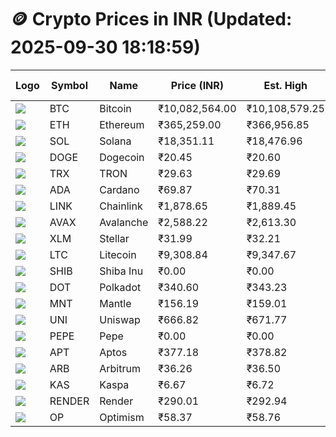 # 🪙 Crypto Prices in INR (Updated: 2025-09-30 18:18:59)

| Logo | Symbol | Name       | Price (INR) | Est. High | Est. Low | Gross Profit | Fees | Net Profit | ROI % |
|------|--------|------------|-------------|-----------|----------|---------------|------|-------------|--------|
| ![](https://coin-images.coingecko.com/coins/images/1/large/bitcoin.png?1696501400) | BTC    | Bitcoin    | ₹10,082,564.00 | ₹10,108,579.25 | ₹10,056,548.75 | ₹517.38 | ₹200.00 | ₹317.38 | 0.32% |
| ![](https://coin-images.coingecko.com/coins/images/279/large/ethereum.png?1696501628) | ETH    | Ethereum   | ₹365,259.00 | ₹366,956.85 | ₹363,561.15 | ₹934.01 | ₹200.00 | ₹734.01 | 0.73% |
| ![](https://coin-images.coingecko.com/coins/images/4128/large/solana.png?1718769756) | SOL    | Solana     | ₹18,351.11 | ₹18,476.96 | ₹18,225.26 | ₹1,381.08 | ₹200.00 | ₹1,181.08 | 1.18% |
| ![](https://coin-images.coingecko.com/coins/images/5/large/dogecoin.png?1696501409) | DOGE   | Dogecoin   | ₹20.45 | ₹20.60 | ₹20.30 | ₹1,477.83 | ₹200.00 | ₹1,277.83 | 1.28% |
| ![](https://coin-images.coingecko.com/coins/images/1094/large/tron-logo.png?1696502193) | TRX    | TRON       | ₹29.63 | ₹29.69 | ₹29.57 | ₹385.49 | ₹200.00 | ₹185.49 | 0.19% |
| ![](https://coin-images.coingecko.com/coins/images/975/large/cardano.png?1696502090) | ADA    | Cardano    | ₹69.87 | ₹70.31 | ₹69.44 | ₹1,252.97 | ₹200.00 | ₹1,052.97 | 1.05% |
| ![](https://coin-images.coingecko.com/coins/images/877/large/chainlink-new-logo.png?1696502009) | LINK   | Chainlink  | ₹1,878.65 | ₹1,889.45 | ₹1,867.85 | ₹1,156.57 | ₹200.00 | ₹956.57 | 0.96% |
| ![](https://coin-images.coingecko.com/coins/images/12559/large/Avalanche_Circle_RedWhite_Trans.png?1696512369) | AVAX   | Avalanche  | ₹2,588.22 | ₹2,613.30 | ₹2,563.14 | ₹1,957.21 | ₹200.00 | ₹1,757.21 | 1.76% |
| ![](https://coin-images.coingecko.com/coins/images/100/large/fmpFRHHQ_400x400.jpg?1735231350) | XLM    | Stellar    | ₹31.99 | ₹32.21 | ₹31.77 | ₹1,378.62 | ₹200.00 | ₹1,178.62 | 1.18% |
| ![](https://coin-images.coingecko.com/coins/images/2/large/litecoin.png?1696501400) | LTC    | Litecoin   | ₹9,308.84 | ₹9,347.67 | ₹9,270.01 | ₹837.67 | ₹200.00 | ₹637.67 | 0.64% |
| ![](https://coin-images.coingecko.com/coins/images/11939/large/shiba.png?1696511800) | SHIB   | Shiba Inu  | ₹0.00 | ₹0.00 | ₹0.00 | ₹1,155.09 | ₹200.00 | ₹955.09 | 0.96% |
| ![](https://coin-images.coingecko.com/coins/images/12171/large/polkadot.png?1696512008) | DOT    | Polkadot   | ₹340.60 | ₹343.23 | ₹337.97 | ₹1,556.95 | ₹200.00 | ₹1,356.95 | 1.36% |
| ![](https://coin-images.coingecko.com/coins/images/30980/large/Mantle-Logo-mark.png?1739213200) | MNT    | Mantle     | ₹156.19 | ₹159.01 | ₹153.37 | ₹3,679.37 | ₹200.00 | ₹3,479.37 | 3.48% |
| ![](https://coin-images.coingecko.com/coins/images/12504/large/uniswap-logo.png?1720676669) | UNI    | Uniswap    | ₹666.82 | ₹671.77 | ₹661.87 | ₹1,494.39 | ₹200.00 | ₹1,294.39 | 1.29% |
| ![](https://coin-images.coingecko.com/coins/images/29850/large/pepe-token.jpeg?1696528776) | PEPE   | Pepe       | ₹0.00 | ₹0.00 | ₹0.00 | ₹1,587.72 | ₹200.00 | ₹1,387.72 | 1.39% |
| ![](https://coin-images.coingecko.com/coins/images/26455/large/aptos_round.png?1696525528) | APT    | Aptos      | ₹377.18 | ₹378.82 | ₹375.54 | ₹873.14 | ₹200.00 | ₹673.14 | 0.67% |
| ![](https://coin-images.coingecko.com/coins/images/16547/large/arb.jpg?1721358242) | ARB    | Arbitrum   | ₹36.26 | ₹36.50 | ₹36.02 | ₹1,349.36 | ₹200.00 | ₹1,149.36 | 1.15% |
| ![](https://coin-images.coingecko.com/coins/images/25751/large/kaspa-icon-exchanges.png?1696524837) | KAS    | Kaspa      | ₹6.67 | ₹6.72 | ₹6.62 | ₹1,495.36 | ₹200.00 | ₹1,295.36 | 1.30% |
| ![](https://coin-images.coingecko.com/coins/images/11636/large/rndr.png?1696511529) | RENDER | Render     | ₹290.01 | ₹292.94 | ₹287.08 | ₹2,040.89 | ₹200.00 | ₹1,840.89 | 1.84% |
| ![](https://coin-images.coingecko.com/coins/images/25244/large/Optimism.png?1696524385) | OP     | Optimism   | ₹58.37 | ₹58.76 | ₹57.98 | ₹1,350.50 | ₹200.00 | ₹1,150.50 | 1.15% |
